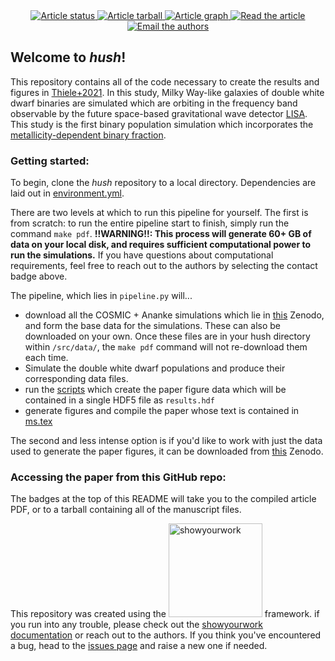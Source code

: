 <p align="center">
<a href="https://github.com/rodluger/showyourwork">
</a>
<br>
<br>
<a href="https://github.com/katiebreivik/hush/actions/workflows/showyourwork.yml">
<img src="https://github.com/katiebreivik/hush/actions/workflows/showyourwork.yml/badge.svg" alt="Article status"/>
</a>
<a href="https://github.com/katiebreivik/hush/raw/main-pdf/arxiv.tar.gz">
<img src="https://img.shields.io/badge/article-tarball-blue.svg?style=flat" alt="Article tarball"/>
</a>
<a href="https://github.com/katiebreivik/hush/raw/main-pdf/dag.pdf">
<img src="https://img.shields.io/badge/article-dag-blue.svg?style=flat" alt="Article graph"/>
</a>
<a href="https://github.com/katiebreivik/hush/raw/main-pdf/ms.pdf">
<img src="https://img.shields.io/badge/article-pdf-blue.svg?style=flat" alt="Read the article"/>
</a>
<a href="mailto:sarahgthiele@gmail.com?cc=kbreivik@flatironinstitute.org">
      <img src="https://img.shields.io/badge/contact-authors-blueviolet.svg?style=flat" alt="Email the authors"/>
</a>
</p>

## Welcome to _hush_!

This repository contains all of the code necessary to create the results and figures in [Thiele+2021](https://arxiv.org). In this study, Milky Way-like galaxies of double white dwarf binaries are simulated which are orbiting in the frequency band observable by the future space-based gravitational wave detector [LISA](https://www.elisascience.org). This study is the first binary population simulation which incorporates the [metallicity-dependent binary fraction](https://iopscience.iop.org/article/10.3847/1538-4357/ab0d88). 

### Getting started:

To begin, clone the _hush_ repository to a local directory. Dependencies are laid out in [environment.yml](https://github.com/katiebreivik/hush/blob/1eaf321cc5bc97dbc260139181cf2618bc16f833/environment.yml). 

There are two levels at which to run this pipeline for yourself. The first is from scratch: to run the entire pipeline start to finish, simply run the command `make pdf`. __!!WARNING!!: This process will generate 60+ GB of data on your local disk, and requires sufficient computational power to run the simulations.__ If you have questions about computational requirements, feel free to reach out to the authors by selecting the contact badge above.

The pipeline, which lies in `pipeline.py` will...
- download all the COSMIC + Ananke simulations which lie in [this](https://zenodo.org/record/5722451#.YZ152fHMLyg) Zenodo, and form the base data for the simulations. These can also be downloaded on your own. Once these files are in your hush directory within `/src/data/`, the `make pdf` command will not re-download them each time.
- Simulate the double white dwarf populations and produce their corresponding data files.
- run the [scripts](https://github.com/katiebreivik/hush/tree/main/src/figures) which create the paper figure data which will be contained in a single HDF5 file as `results.hdf`
- generate figures and compile the paper whose text is contained in [ms.tex](https://github.com/katiebreivik/hush/blob/1eaf321cc5bc97dbc260139181cf2618bc16f833/src/ms.tex)

The second and less intense option is if you'd like to work with just the data used to generate the paper figures, it can be downloaded from [this](https://zenodo.org/record/5722715#.YaA2Sy0ZPOQ) Zenodo. 

### Accessing the paper from this GitHub repo:

The badges at the top of this README will take you to the compiled article PDF, or to a tarball containing all of the manuscript files.

This repository was created using the <img width = "150" src="https://raw.githubusercontent.com/rodluger/showyourwork/img/showyourwork.png" alt="showyourwork"/> framework. if you run into any trouble, please check out the [showyourwork documentation](https://showyourwork.readthedocs.io) or reach out to the authors. If you think you've encountered a bug, head to the [issues page](https://github.com/rodluger/showyourwork/issues) and raise a new one if needed.
